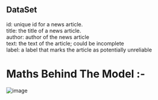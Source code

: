 ## DataSet 

id: unique id for a news article. <br>
title: the title of a news article. <br>
author: author of the news article <br> 
text: the text of the article; could be incomplete <br>
label: a label that marks the article as potentially unreliable <br>


# Maths Behind The Model :- 

![image](https://github.com/user-attachments/assets/2ed3a09e-a341-4d5a-afd6-e1748f5520f0)
